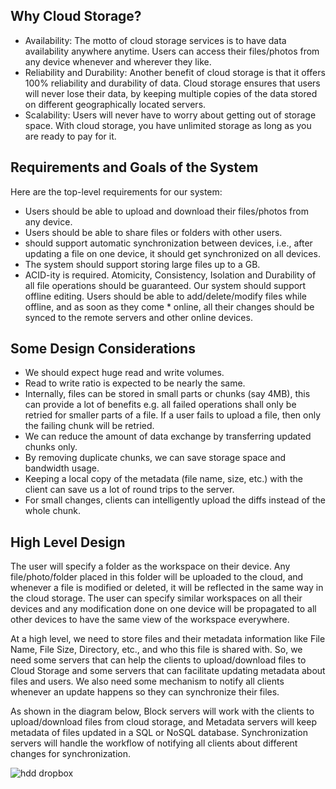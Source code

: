 ## Why Cloud Storage?
* Availability: The motto of cloud storage services is to have data availability anywhere anytime. Users can access their files/photos from any device whenever and wherever they like.
* Reliability and Durability: Another benefit of cloud storage is that it offers 100% reliability and durability of data. Cloud storage ensures that users will never lose their data, by keeping multiple copies of the data stored on different geographically located servers.
* Scalability: Users will never have to worry about getting out of storage space. With cloud storage, you have unlimited storage as long as you are ready to pay for it.

##  Requirements and Goals of the System
Here are the top-level requirements for our system:

* Users should be able to upload and download their files/photos from any device.
* Users should be able to share files or folders with other users.
* should support automatic synchronization between devices, i.e., after updating a file on one device, it should get synchronized on all devices.
* The system should support storing large files up to a GB.
* ACID-ity is required. Atomicity, Consistency, Isolation and Durability of all file operations should be guaranteed.
Our system should support offline editing. Users should be able to add/delete/modify files while offline, and as soon as they come * online, all their changes should be synced to the remote servers and other online devices.

## Some Design Considerations
* We should expect huge read and write volumes.
* Read to write ratio is expected to be nearly the same.
* Internally, files can be stored in small parts or chunks (say 4MB), this can provide a lot of benefits e.g. all failed operations shall only be retried for smaller parts of a file. If a user fails to upload a file, then only the failing chunk will be retried.
* We can reduce the amount of data exchange by transferring updated chunks only.
* By removing duplicate chunks, we can save storage space and bandwidth usage.
* Keeping a local copy of the metadata (file name, size, etc.) with the client can save us a lot of round trips to the server.
* For small changes, clients can intelligently upload the diffs instead of the whole chunk.

## High Level Design
The user will specify a folder as the workspace on their device. Any file/photo/folder placed in this folder will be uploaded to the cloud, and whenever a file is modified or deleted, it will be reflected in the same way in the cloud storage. The user can specify similar workspaces on all their devices and any modification done on one device will be propagated to all other devices to have the same view of the workspace everywhere.

At a high level, we need to store files and their metadata information like File Name, File Size, Directory, etc., and who this file is shared with. So, we need some servers that can help the clients to upload/download files to Cloud Storage and some servers that can facilitate updating metadata about files and users. We also need some mechanism to notify all clients whenever an update happens so they can synchronize their files.

As shown in the diagram below, Block servers will work with the clients to upload/download files from cloud storage, and Metadata servers will keep metadata of files updated in a SQL or NoSQL database. Synchronization servers will handle the workflow of notifying all clients about different changes for synchronization.

![hdd dropbox](https://user-images.githubusercontent.com/6800366/37654722-1f26be36-2c69-11e8-8f38-4be5b3d36ad5.png)


